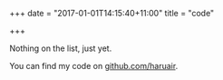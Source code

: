 +++
date = "2017-01-01T14:15:40+11:00"
title = "code"

+++

Nothing on the list, just yet.

You can find my code on [github.com/haruair](https://github.com/haruair).

